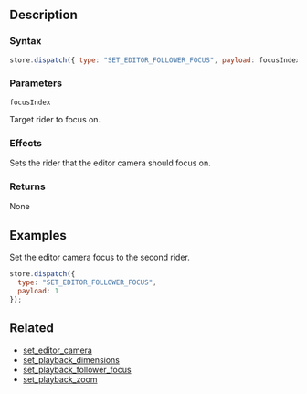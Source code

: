 ## Description

### Syntax

```javascript
store.dispatch({ type: "SET_EDITOR_FOLLOWER_FOCUS", payload: focusIndex });
```

### Parameters

`focusIndex`

Target rider to focus on.

### Effects

Sets the rider that the editor camera should focus on.

### Returns

None

## Examples

Set the editor camera focus to the second rider.

```javascript
store.dispatch({
  type: "SET_EDITOR_FOLLOWER_FOCUS",
  payload: 1
});
```

## Related

- [set_editor_camera](./set_editor_camera.md)
- [set_playback_dimensions](./set_playback_dimensions.md)
- [set_playback_follower_focus](./set_playback_follower_focus.md)
- [set_playback_zoom](./set_playback_zoom.md)
